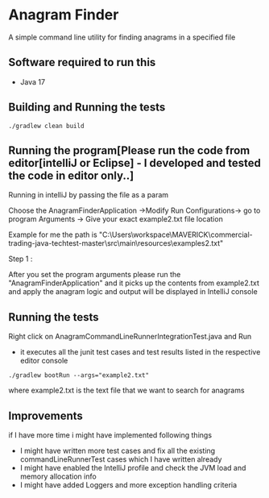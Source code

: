 # Anagram Finder
A simple command line utility for finding anagrams in a specified file

## Software required to run this
* Java 17

## Building and Running the tests
```
./gradlew clean build
```

## Running the program[Please run the code from editor[intelliJ or Eclipse] - I developed and tested the code in editor only..]

Running in intelliJ by passing the file as a param 

Choose the
AnagramFinderApplication ->Modify Run Configurations-> go to program Arguments -> Give your exact example2.txt file location 

Example for me the path is 
"C:\Users\workspace\MAVERICK\commercial-trading-java-techtest-master\src\main\resources\examples2.txt"

Step 1 :

After you set the program arguments please run the "AnagramFinderApplication" and it 
picks up the contents from example2.txt and apply the anagram logic and output will be displayed in IntelliJ console 

## Running the tests
 Right click on AnagramCommandLineRunnerIntegrationTest.java and Run 
* it executes all the junit test cases and test results listed in the respective editor console
```
./gradlew bootRun --args="example2.txt" 
```
where example2.txt is the text file that we want to search for anagrams


## Improvements

if I have more time i might have implemented following things 

* I might have written more test cases and fix all the existing commandLineRunnerTest cases which I have written already
* I might have enabled the IntelliJ profile and check the JVM load and memory allocation info
* I might have added Loggers and more exception handling criteria 

